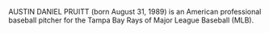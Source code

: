 AUSTIN DANIEL PRUITT (born August 31, 1989) is an American professional baseball pitcher for the Tampa Bay Rays of Major League Baseball (MLB).
